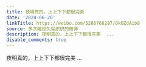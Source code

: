 ```yaml
---
title: 夜明真的，上上下下都很完美
date: '2024-06-26'
linkTitle: https://weibo.com/5286768287/OkOZdAib8
source: 多次婉拒久保织织的微博
description: 夜明真的，上上下下都很完美  ...
disable_comments: true
---
```

夜明真的，上上下下都很完美  ...